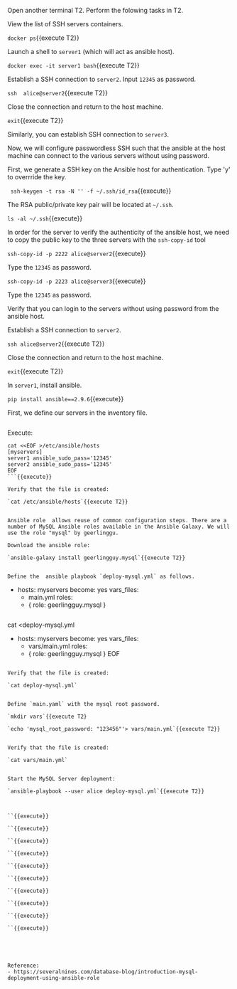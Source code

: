 
Open another terminal T2. Perform the folowing tasks in T2.

View the list of SSH servers containers.

`docker ps`{{execute T2}}

Launch a shell to `server1` (which will act as ansible host).

`docker exec -it server1 bash`{{execute T2}}

Establish a SSH connection to `server2`. 
Input `12345` as password.

`ssh  alice@server2`{{execute T2}}

Close the connection and return to the host machine.

`exit`{{execute T2}}

Similarly, you can establish SSH connection to `server3`.

Now, we will configure passwordless SSH such that the ansible at the host machine can connect to the various servers without using password.

First, we generate a SSH key on the Ansible host for authentication. Type 'y' to overrride the key.

` ssh-keygen -t rsa -N '' -f ~/.ssh/id_rsa`{{execute}}

The RSA public/private key pair will be located at `~/.ssh`.

`ls -al ~/.ssh`{{execute}}

In order for the server to verify the authenticity of the ansible host, we need to copy the public key to the three servers with the `ssh-copy-id` tool

`ssh-copy-id -p 2222 alice@server2`{{execute}}

Type the `12345` as password.

`ssh-copy-id -p 2223 alice@server3`{{execute}}

Type the `12345` as password.



Verify that you can login to the servers without using password from the ansible host.

Establish a SSH connection to `server2`. 

`ssh alice@server2`{{execute T2}}

Close the connection and return to the host machine.

`exit`{{execute T2}}


In `server1`, install ansible.

`pip install ansible==2.9.6`{{execute}}


First, we define our servers in the inventory file.


```
```

Execute:

```
cat <<EOF >/etc/ansible/hosts
[myservers]
server1 ansible_sudo_pass='12345'
server2 ansible_sudo_pass='12345'
EOF
```{{execute}}

Verify that the file is created:

`cat /etc/ansible/hosts`{{execute T2}}


Ansible role  allows reuse of common configuration steps. There are a number of MySQL Ansible roles available in the Ansible Galaxy. We will use the role "mysql" by geerlinggu.

Download the ansible role:

`ansible-galaxy install geerlingguy.mysql`{{execute T2}}


Define the  ansible playbook `deploy-mysql.yml` as follows.

```
- hosts: myservers
  become: yes
  vars_files:
    - main.yml
  roles:
    - { role: geerlingguy.mysql }
```

```
cat <<EOF >deploy-mysql.yml
- hosts: myservers
  become: yes
  vars_files:
    - vars/main.yml
  roles:
    - { role: geerlingguy.mysql }
EOF
```{{execute T2}}

Verify that the file is created:

`cat deploy-mysql.yml`


Define `main.yaml` with the mysql root password.

`mkdir vars`{{execute T2}

`echo 'mysql_root_password: "123456"'> vars/main.yml`{{execute T2}}


Verify that the file is created:

`cat vars/main.yml`


Start the MySQL Server deployment:

`ansible-playbook --user alice deploy-mysql.yml`{{execute T2}}



``{{execute}}

``{{execute}}

``{{execute}}

``{{execute}}

``{{execute}}

``{{execute}}

``{{execute}}

``{{execute}}

``{{execute}}

``{{execute}}





Reference:
- https://severalnines.com/database-blog/introduction-mysql-deployment-using-ansible-role
